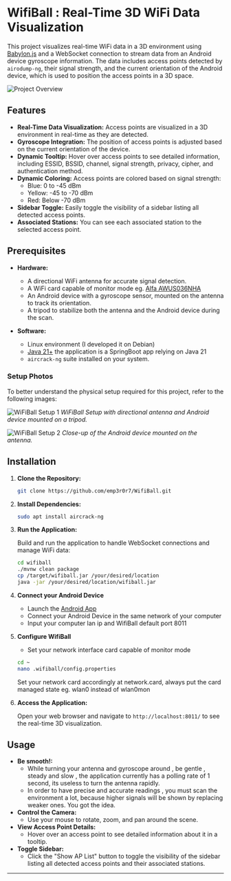 # WifiBall : Real-Time 3D WiFi Data Visualization

This project visualizes real-time WiFi data in a 3D environment using [Babylon.js](https://www.babylonjs.com/) and a WebSocket connection to stream data from an Android device gyroscope information. The data includes access points detected by `airodump-ng`, their signal strength, and the current orientation of the Android device, which is used to position the access points in a 3D space.

![Project Overview](https://emp3r0r7.neocities.org/images/wifiball/wifimap_4.jpg)

## Features

- **Real-Time Data Visualization:** Access points are visualized in a 3D environment in real-time as they are detected.
- **Gyroscope Integration:** The position of access points is adjusted based on the current orientation of the device.
- **Dynamic Tooltip:** Hover over access points to see detailed information, including ESSID, BSSID, channel, signal strength, privacy, cipher, and authentication method.
- **Dynamic Coloring:** Access points are colored based on signal strength:
  - Blue: 0 to -45 dBm
  - Yellow: -45 to -70 dBm
  - Red: Below -70 dBm
- **Sidebar Toggle:** Easily toggle the visibility of a sidebar listing all detected access points.
- **Associated Stations:** You can see each associated station to the selected access point.


## Prerequisites

- **Hardware:**
  - A directional WiFi antenna for accurate signal detection.
  - A WiFi card capable of monitor mode eg. [Alfa AWUS036NHA](https://www.alfa.com.tw/products/awus036nha?variant=36473966166088)
  - An Android device with a gyroscope sensor, mounted on the antenna to track its orientation.
  - A tripod to stabilize both the antenna and the Android device during the scan.

- **Software:**
  - Linux environment (I developed it on Debian)
  - [Java 21+](https://www.openlogic.com/openjdk-downloads?field_java_parent_version_target_id=828&field_operating_system_target_id=426&field_architecture_target_id=All&field_java_package_target_id=All) the application is a SpringBoot app relying on Java 21
  - `aircrack-ng` suite installed on your system.

### Setup Photos

To better understand the physical setup required for this project, refer to the following images:

![WiFiBall Setup 1](https://emp3r0r7.neocities.org/images/wifiball/wifimap_1.jpg)
*WiFiBall Setup with directional antenna and Android device mounted on a tripod.*

![WiFiBall Setup 2](https://emp3r0r7.neocities.org/images/wifiball/wifimap_2.jpg)
*Close-up of the Android device mounted on the antenna.*

## Installation

1. **Clone the Repository:**

    ```bash
    git clone https://github.com/emp3r0r7/WifiBall.git
    ```

2. **Install Dependencies:**

    ```bash
    sudo apt install aircrack-ng
    ```

3. **Run the Application:**

    Build and run the application to handle WebSocket connections and manage WiFi data:

    ```bash
    cd wifiball 
    ./mvnw clean package
    cp /target/wifiball.jar /your/desired/location
    java -jar /your/desired/location/wifiball.jar
    ```
    
4. **Connect your Android Device**

    - Launch the [Android App](https://github.com/emp3r0r7/GyroScope)
    - Connect your Android Device in the same network of your computer
    - Input your computer lan ip and WifiBall default port 8011

5. **Configure WifiBall**

    - Set your network interface card capable of monitor mode 

     ```bash
    cd ~
    nano .wifiball/config.properties
    
    ```
    Set your network card accordingly at network.card, always put the card managed state eg. wlan0 instead of wlan0mon

6. **Access the Application:**

    Open your web browser and navigate to `http://localhost:8011/` to see the real-time 3D visualization.

## Usage

- **Be smooth!:**
  - While turning your antenna and gyroscope around , be gentle , steady and slow , the application currently has a polling rate of 1 second, its useless to turn the antenna rapidly.
  - In order to have precise and accurate readings , you must scan the environment a lot, because higher signals will be shown by replacing weaker ones. You got the idea.
- **Control the Camera:**
  - Use your mouse to rotate, zoom, and pan around the scene.
- **View Access Point Details:**
  - Hover over an access point to see detailed information about it in a tooltip.
- **Toggle Sidebar:**
  - Click the "Show AP List" button to toggle the visibility of the sidebar listing all detected access points and their associated stations.

---
